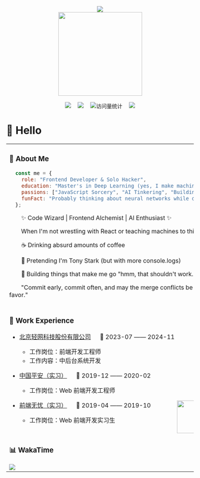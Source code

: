 <div align="center">

  <!-- dynamic typing effect 动态打字效果 -->
  <div>
    <a href="https://blog.emx6.com/">
      <img src="https://readme-typing-svg.demolab.com?font=Fira+Code&pause=1000&width=435&lines=console.log(%22Hello%2C%20World%22);小余同学祝您今天愉快!&center=true&size=27" />
    </a>
  </div>

  <!-- knock code pictures 敲代码的图片 -->
  <picture>
    <source media="(prefers-color-scheme: dark)" srcset="https://cdn.jsdelivr.net/gh/sun0225SUN/sun0225SUN/assets/images/coding.gif" />
    <source media="(prefers-color-scheme: light)" srcset="https://cdn.jsdelivr.net/gh/sun0225SUN/sun0225SUN/assets/images/developer.svg" height="225px" />
    <img src="https://cdn.jsdelivr.net/gh/sun0225SUN/sun0225SUN/assets/images/coding.gif" />
  </picture>

  <!-- for beauty 留个空行好看点 -->
  <div>&nbsp;</div>

  <!-- profile logo 个人资料徽标 -->
  <div>
    <a href="https://blog.emx6.com/"><img src="https://img.shields.io/badge/Website-博客-8c36db" /></a>&emsp;
    <a href="https://space.bilibili.com/116301606/"><img src="https://img.shields.io/badge/Bilibili-B站-ff69b4" /></a>&emsp;
    <!-- visitor -->
    <img src="https://komarev.com/ghpvc/?username=zjycp&label=Views&color=orange&style=flat" alt="访问量统计" />&emsp;
    <!-- wakatime -->    
    <a href="https://wakatime.com/@zjycp"><img src="https://wakatime.com/badge/user/42d0678c-368b-448b-9a77-5d21c5b55352.svg" /></a>

  </div>

  <!-- Snake Code Contribution Map 贪吃蛇代码贡献图 -->

</div>

#  🙋 Hello

<table>
  
<tr><td>

### 🤺 About Me


```javascript
  const me = {
    role: "Frontend Developer & Solo Hacker",
    education: "Master's in Deep Learning (yes, I make machines dream)",
    passions: ["JavaScript Sorcery", "AI Tinkering", "Building Weird Stuff"],
    funFact: "Probably thinking about neural networks while debugging CSS"
  };
```

<p>&emsp;&emsp;✨ Code Wizard | Frontend Alchemist | AI Enthusiast ✨</p>
 

<p>&emsp;&emsp;When I'm not wrestling with React or teaching machines to think, you'll find me:</p>
<p>&emsp;&emsp;☕️ Drinking absurd amounts of coffee</p>
<p>&emsp;&emsp;🤖 Pretending I'm Tony Stark (but with more console.logs)</p>
<p>&emsp;&emsp;🚀 Building things that make me go "hmm, that shouldn't work..."</p>
<p>&emsp;&emsp;"Commit early, commit often, and may the merge conflicts be ever in your favor."</p>

</td></tr>

<tr><td>

### 🏢 Work Experience

<img align="right" width="88" src="https://www.lightwan.com.cn/images/logo.png" />

- [北京轻网科技股份有限公司](https://www.lightwan.com/) &emsp; 📌 2023-07 —— 2024-11

  - 工作岗位：前端开发工程师
  - 工作内容：中后台系统开发

<img align="right" width="88" src="https://www.pingan.com/favicon.ico" />

- [中国平安（实习）](https://www.pingan.cn/) &emsp; 📌 2019-12 —— 2020-02

  - 工作岗位：Web 前端开发工程师 

<img align="right" width="88" src="https://img04.51jobcdn.com/im/mkt/pc/favicon/favicon_51.ico" />

- [前端无忧（实习）](https://we.51job.com/pc/aboutus) &emsp; 📌 2019-04 —— 2019-10

  - 工作岗位：Web 前端开发实习生 

</td></tr>
<tr><td>

### 📊 WakaTime

<picture>
  <source
    srcset="https://github-readme-stats.vercel.app/api/wakatime?username=zjycp&layout=compact&text_color=f0f6fc&bg_color=00000000&hide_border=true&hide_title=true"
    media="(prefers-color-scheme: dark)"
  />
  <source
    srcset="https://github-readme-stats.vercel.app/api/wakatime?username=zjycp&layout=compact&text_color=1f2328&bg_color=00000000&hide_border=true&hide_title=true"
    media="(prefers-color-scheme: light)"
  />
  <img src="https://github-readme-stats.vercel.app/api/wakatime?username=zjycp&layout=compact&text_color=f0f6fc&bg_color=00000000&hide_border=true&hide_title=true" />
</picture>

</td></tr>
</table>
